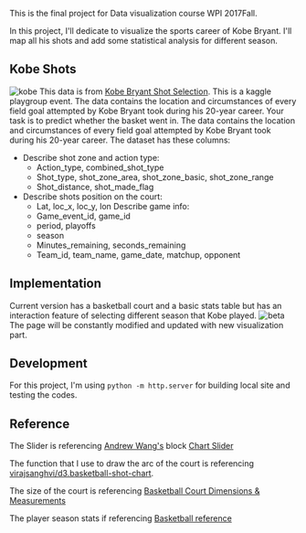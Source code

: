 This is the final project for Data visualization course WPI 2017Fall.

In this project, I'll dedicate to visualize the sports career of Kobe Bryant. I'll map all his shots and add some statistical analysis for different season.


## Kobe Shots
![kobe](http://www.thatsmags.com/image/view/201603/Kobe-Bryant.jpg)
This data is from [Kobe Bryant Shot Selection](hhttps://www.kaggle.com/c/kobe-bryant-shot-selection/). This is a kaggle playgroup event. The data contains the location and circumstances of every field goal attempted by Kobe Bryant took during his 20-year career. Your task is to predict whether the basket went in.
The data contains the location and circumstances of every field goal attempted by Kobe Bryant took during his 20-year career. The dataset has these columns:

- Describe shot zone and action type:
  - Action_type, combined_shot_type
  - Shot_type, shot_zone_area, shot_zone_basic, shot_zone_range
  - Shot_distance, shot_made_flag
- Describe shots position on the court:
  - Lat, loc_x, loc_y, lon
Describe game info:
  - Game_event_id, game_id
  - period, playoffs
  - season
  - Minutes_remaining, seconds_remaining
  - Team_id, team_name, game_date, matchup, opponent


## Implementation
Current version has a basketball court and a basic stats table but has an interaction feature of selecting different season that Kobe played.
![beta](https://github.com/YouthBread/kobe-bryant-dataviz-project/blob/master/other_resource/pic.png)
The page will be constantly modified and updated with new visualization part.



## Development
For this project, I'm using `python -m http.server` for building local site and testing the codes.


## Reference
The Slider is referencing [Andrew Wang's](https://bl.ocks.org/wonga00) block [Chart Slider](https://bl.ocks.org/wonga00/1e2e28b19129637ff41b986cf0a05aba/68a0f03be6aeefb1f6d008041366fa20542862ed)

The function that I use to draw the arc of the court is referencing [virajsanghvi/d3.basketball-shot-chart](https://github.com/virajsanghvi/d3.basketball-shot-chart).

The size of the court is referencing [Basketball Court Dimensions & Measurements](http://www.courtdimensions.net/basketball-court/index.php)

The player season stats if referencing [Basketball reference](https://www.basketball-reference.com/players/b/bryanko01.html)
